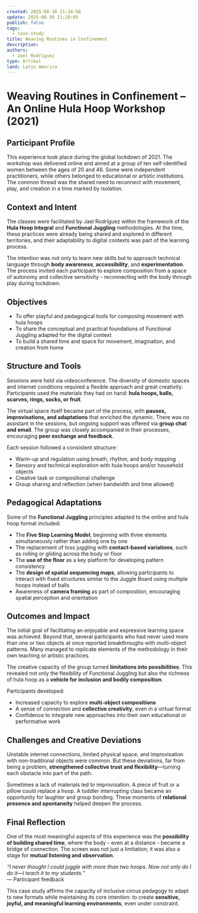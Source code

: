 ```yaml
---
created: 2025-08-30 21:24:58
update: 2025-08-30 21:28:05
publish: false
tags:
  - case-study
title: Weaving Routines in Confinement
description:
authors:
  - Jael Rodriguez
type: Artikel
land: Latin America
---
```


# **Weaving Routines in Confinement – An Online Hula Hoop Workshop (2021)**

## **Participant Profile**  
 This experience took place during the global lockdown of 2021\. The workshop was delivered online and aimed at a group of ten self-identified women between the ages of 20 and 46\. Some were independent practitioners, while others belonged to educational or artistic institutions. The common thread was the shared need to reconnect with movement, play, and creation in a time marked by isolation.

## **Context and Intent**  
 The classes were facilitated by Jael Rodríguez within the framework of the **Hula Hoop Integral** and **Functional Juggling** methodologies. At the time, these practices were already being shared and explored in different territories, and their adaptability to digital contexts was part of the learning process.

The intention was not only to learn new skills but to approach technical language through **body awareness**, **accessibility**, and **experimentation**. The process invited each participant to explore composition from a space of autonomy and collective sensitivity - reconnecting with the body through play during lockdown.

## **Objectives**

* To offer playful and pedagogical tools for composing movement with hula hoops
* To share the conceptual and practical foundations of Functional Juggling adapted for the digital context
* To build a shared time and space for movement, imagination, and creation from home

## **Structure and Tools**  
 Sessions were held via videoconference. The diversity of domestic spaces and internet conditions required a flexible approach and great creativity. Participants used the materials they had on hand: **hula hoops, balls, scarves, rings, socks, or fruit**.

The virtual space itself became part of the process, with **pauses, improvisations, and adaptations** that enriched the dynamic. There was no assistant in the sessions, but ongoing support was offered via **group chat and email**. The group was closely accompanied in their processes, encouraging **peer exchange and feedback**.

Each session followed a consistent structure:
* Warm-up and regulation using breath, rhythm, and body mapping
* Sensory and technical exploration with hula hoops and/or household objects
* Creative task or compositional challenge
* Group sharing and reflection (when bandwidth and time allowed)

## **Pedagogical Adaptations**  
 Some of the **Functional Juggling** principles adapted to the online and hula hoop format included:

* The **Five Step Learning Model**, beginning with three elements simultaneously rather than adding one by one
* The replacement of toss juggling with **contact-based variations**, such as rolling or gliding across the body or floor
* The **use of the floor** as a key platform for developing pattern consistency
* The **design of spatial sequencing maps**, allowing participants to interact with fixed structures similar to the Juggle Board using multiple hoops instead of balls
* Awareness of **camera framing** as part of composition, encouraging spatial perception and orientation

## **Outcomes and Impact**  
 The initial goal of facilitating an enjoyable and expressive learning space was achieved. Beyond that, several participants who had never used more than one or two objects at once reported breakthroughs with multi-object patterns. Many managed to replicate elements of the methodology in their own teaching or artistic practices.

The creative capacity of the group turned **limitations into possibilities**. This revealed not only the flexibility of Functional Juggling but also the richness of hula hoop as a **vehicle for inclusion and bodily composition**.

Participants developed:
* Increased capacity to explore **multi-object compositions**
* A sense of connection and **collective creativity**, even in a virtual format
* Confidence to integrate new approaches into their own educational or performative work

## **Challenges and Creative Deviations**  
 Unstable internet connections, limited physical space, and improvisation with non-traditional objects were common. But these deviations, far from being a problem, **strengthened collective trust and flexibility**—turning each obstacle into part of the path.

Sometimes a lack of materials led to improvisation. A piece of fruit or a pillow could replace a hoop. A toddler interrupting class became an opportunity for laughter and group bonding. These moments of **relational presence and spontaneity** helped deepen the process.

## **Final Reflection**  
 One of the most meaningful aspects of this experience was the **possibility of building shared time**, where the body - even at a distance - became a bridge of connection. The screen was not just a limitation; it was also a stage for **mutual listening and observation**.

*“I never thought I could juggle with more than two hoops. Now not only do I do it—I teach it to my students.”*  
 — Participant feedback

This case study affirms the capacity of inclusive circus pedagogy to adapt to new formats while maintaining its core intention: to create **sensitive, joyful, and meaningful learning environments**, even under constraint.

